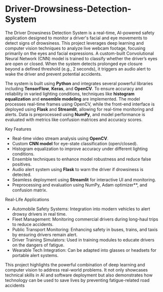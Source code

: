 # Driver-Drowsiness-Detection-System

The Driver Drowsiness Detection System is a real-time, AI-powered safety application designed to monitor a driver's facial and eye movements to detect signs of drowsiness. This project leverages deep learning and computer vision techniques to analyze live webcam footage, focusing primarily on the eyes and facial expressions. A custom-built Convolutional Neural Network (CNN) model is trained to classify whether the driver’s eyes are open or closed. When the system detects prolonged eye closure beyond a defined threshold (e.g., 2 seconds), it triggers an audio alert to wake the driver and prevent potential accidents.

The system is built using **Python** and integrates several powerful libraries including **TensorFlow**, **Keras**, and **OpenCV**. To ensure accuracy and reliability in varied lighting conditions, techniques like **histogram equalization** and **ensemble modeling** are implemented. The model processes real-time frames using OpenCV, while the front-end interface is deployed using **Flask** and **Streamlit**, allowing for real-time monitoring and alerts. Data is preprocessed using **NumPy**, and model performance is evaluated with metrics like confusion matrices and accuracy scores.

Key Features

* Real-time video stream analysis using **OpenCV**.
* Custom **CNN model** for eye-state classification (open/closed).
* Histogram equalization to improve accuracy under different lighting conditions.
* Ensemble techniques to enhance model robustness and reduce false positives.
* Audio alert system using **Flask** to warn the driver if drowsiness is detected.
* Seamless deployment using **Streamlit** for interactive UI and monitoring.
* Preprocessing and evaluation using NumPy, Adam optimizer**, and confusion matrix.

Real-Life Applications

* Automobile Safety Systems: Integration into modern vehicles to alert drowsy drivers in real time.
* Fleet Management: Monitoring commercial drivers during long-haul trips to reduce accidents.
* Public Transport Monitoring: Enhancing safety in buses, trains, and taxis by ensuring drivers remain alert.
* Driver Training Simulators: Used in training modules to educate drivers on the dangers of fatigue.
* Wearable Tech Integration: Can be adapted into glasses or headsets for portable alert systems.

This project highlights the powerful combination of deep learning and computer vision to address real-world problems. It not only showcases technical skills in AI and software deployment but also demonstrates how technology can be used to save lives by preventing fatigue-related road accidents


